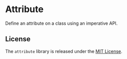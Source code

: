 # Attribute

Define an attribute on a class using an imperative API.

## License

The `attribute` library is released under the [MIT License](https://github.com/obsidian-btc/attribute/blob/master/MIT-License.txt).
